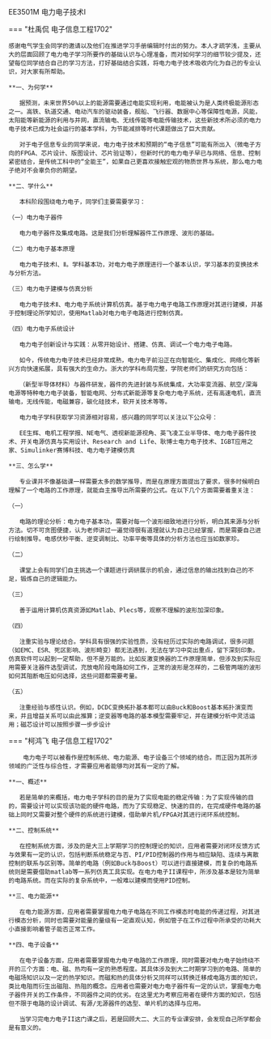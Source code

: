 EE3501M 电力电子技术Ⅰ

=== "杜禹侃 电子信息工程1702"

 	感谢电气学生会同学的邀请以及他们在推进学习手册编辑时付出的努力。本人才疏学浅，主要从大的层面回顾了电力电子学习所要作的基础认识与心理准备，而对如何学习的细节较少提及，还望每位同学结合自己的学习方法，打好基础结合实践，将电力电子技术吸收内化为自己的专业认识，对大家有所帮助。

	**一、为何学**

	​	据预测，未来世界50%以上的能源需要通过电能实现利用，电能被认为是人类终极能源形态之一。高铁、轨道交通、电动汽车的驱动装备，舰船、飞行器、数据中心等保障性电源，风能，太阳能等新能源的利用与并网，直流输电、无线传能等电能传输技术，这些新技术所必须的电力电子技术已成为社会运行的基本学科，为节能减排等时代课题做出了巨大贡献。

	​	对于电子信息专业的同学来说，电力电子技术和预期的“电子信息”可能有所出入（微电子方向的FPGA、芯片设计、版图设计、芯片验证等），但新时代的电力电子早已与网络、信息、控制紧密结合，是传统工科中的“全能王”，如果自己更喜欢接触宏观的物质世界与系统，那么电力电子绝对不会辜负你的期望。

	**二、学什么**

	​	本科阶段围绕电力电子，同学们主要需要学习：

	（一）电力电子器件

	​	电力电子器件及集成电路。这是我们分析理解器件工作原理、波形的基础。

	（二）电力电子基本原理

	​	电力电子技术Ⅰ、Ⅱ。学科基本功，对电力电子原理进行一个基本认识，学习基本的变换技术与分析方法。

	（三）电力电子建模与仿真分析

	​	电力电子技术Ⅱ、电力电子系统计算机仿真。基于电力电子电路工作原理对其进行建模，并基于控制理论所学知识，使用Matlab对电力电子电路进行控制仿真。

	（四）电力电子系统设计

	​	电力电子创新设计与实践：从零开始设计、搭建、仿真、调试一个电力电子电路。

	​	如今，传统电力电子技术已经非常成熟，电力电子前沿正在向智能化、集成化、网络化等新兴方向快速拓展，具有强大的生命力。浙大的学科布局完整，学院老师们的研究方向包括：

	​	（新型半导体材料）与器件研发，器件的先进封装与系统集成，大功率变流器、航空/深海电源等特种电力电子装备，智能电网、分布式新能源等复杂电力电子系统，还有高速电机，直流输电，无线传能，电磁兼容，碳化硅技术，软开关技术等等。

	​	电力电子学科获取学习资源相对容易，感兴趣的同学可以关注以下公众号：

	​	EE生辉、电机工程学报、NE电气、透视新能源视角、英飞凌工业半导体、电力电子器件技术、开关电源仿真与实用设计、Research and Life、耿博士电力电子技术、IGBT应用之家、Simulinker赛博科技、电力电子建模仿真

	**三、怎么学**

	​	专业课并不像基础课一样需要太多的数学推导，而是在原理方面提出了要求，很多时候明白理解了一个电路的工作原理，就能自主推导出所需要的公式。在以下几个方面需要着重关注：

	（一）

	​	电路的理论分析：电力电子基本功，需要对每一个波形细致地进行分析，明白其来源与分析方法。切不可贪图便捷，认为老师讲过一遍觉得很有道理就认为自己已经掌握，而是需要自己进行绘制推导。电感伏秒平衡、逆变调制比、功率平衡等具体的分析方法也应当如数家珍。

	（二）

	​	课堂上会有同学们自主挑选一个课题进行调研展示的机会，通过信息的输出找到自己的不足，锻炼自己的逻辑能力。

	（三）

	​	善于运用计算机仿真资源如Matlab、Plecs等，观察不理解的波形加深印象。

	（四）

	​	注重实验与理论结合。学科具有很强的实验性质，没有经历过实际的电路调试，很多问题（如EMC、ESR、死区影响、波形畸变）都无法遇到，无法在学习中突出重点，留下深刻印象。仿真软件可以起到一定帮助，但不是万能的。比如反激变换器的工作原理简单，但涉及到实际应用需要关注器件选型调试，充放电阶段电路如何工作，正常的波形是怎样的，二极管两端的波形如何其阻断电压如何选择，这些问题都需要考量。

	（五）

	​	注重经验与感性认识。例如，DCDC变换拓扑基本都可以由Buck和Boost基本拓扑演变而来，并且增益关系可以由此推算；逆变器等电路的基本模型需要牢记，并在建模分析中灵活运用；磁芯设计可以按照步骤一步步设计

=== "柯鸿飞 电子信息工程1702"

		电力电子可以被看作是控制系统、电力能源、电子设备三个领域的结合。而正因为其所涉领域的广泛性与综合性，才需要应用者能够均对其有一定的了解。

	**一、概述**

	​	若是简单的来概括，电力电子学科的目的是为了实现电能的稳定传输：为了实现传输的目的，需要设计可以实现该功能的硬件电路，而为了实现稳定、快速的目的，在完成硬件电路的基础上同时又需要对整个硬件的系统进行建模，借助单片机/FPGA对其进行闭环系统控制。

	**二、控制系统**

	​	在控制系统方面，涉及的是大三上学期学习的控制理论的知识，应用者需要对闭环反馈方式与效果有一定的认识，包括判断系统稳定与否、PI/PID控制器的作用与相应缺陷、连续与离散控制的联系与区别等。简单的电路（例如Buck与Boost）可以进行直接建模，而复杂的电路系统则是需要借助matlab等一系列仿真工具实现。在电力电子II课程中，所涉及基本是较为简单的电路系统。而在实际的复杂系统中，一般难以建模而使用PID控制。

	**三、电力能源**

	​	在电力能源方面，应用者需要掌握电力电子电路在不同工作模态时电能的传递过程，对其进行模态分析，同时也需要对能量的量级有一定直观认知，例如管子在工作过程中所承受的功耗大小直接影响着管子能否正常工作。

	**四、电子设备**

	​	在电子设备方面，应用者需要掌握电力电子电路的工作原理，同时需要对电力电子始终绕不开的三个方面：电、磁、热均有一定的熟悉程度。其具体涉及到大二时期学习到的电路、简单的电磁场知识以及一定的热学知识。而磁和热的具体分析又同样可以转换迁移成电路方面的知识，类比电阻而衍生出磁阻、热阻的概念。应用者也需要对电力电子器件有一定的认识，掌握电力电子器件开关的工作条件，不同器件之间的优劣。在这里尤为考察应用者在硬件方面的知识，包括但不限于电路的设计调试、有源/无源器件的选型、单片机的选择与应用。

	​	当学习完电力电子II这门课之后，若是回顾大二、大三的专业课安排，会发现自己所学都会是有意义的。